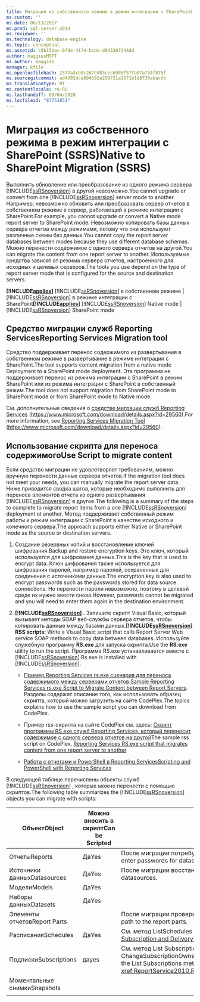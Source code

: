 ```yaml
---
title: Миграция из собственного режима в режим интеграции с SharePoint (SSRS) | Документы Майкрософт
ms.custom: ''
ms.date: 06/13/2017
ms.prod: sql-server-2014
ms.reviewer: ''
ms.technology: database-engine
ms.topic: conceptual
ms.assetid: c5b15bec-6fde-4174-bcde-d043307244dd
author: maggiesMSFT
ms.author: maggies
manager: kfile
ms.openlocfilehash: 2377a3cb8c267c083cec6985f57fa07a734f875f
ms.sourcegitcommit: ad4d92dce894592a259721a1571b1d8736abacdb
ms.translationtype: MT
ms.contentlocale: ru-RU
ms.lasthandoff: 08/04/2020
ms.locfileid: "87751851"
---
```

# <a name="native-to-sharepoint-migration-ssrs"></a><span data-ttu-id="569a8-102">Миграция из собственного режима в режим интеграции с SharePoint (SSRS)</span><span class="sxs-lookup"><span data-stu-id="569a8-102">Native to SharePoint Migration (SSRS)</span></span>
  <span data-ttu-id="569a8-103">Выполнить обновление или преобразование из одного режима сервера [!INCLUDE[ssRSnoversion](../../includes/ssrsnoversion-md.md)] в другой невозможно.</span><span class="sxs-lookup"><span data-stu-id="569a8-103">You cannot upgrade or convert from one [!INCLUDE[ssRSnoversion](../../includes/ssrsnoversion-md.md)] server mode to another.</span></span> <span data-ttu-id="569a8-104">Например, невозможно обновить или преобразовать сервер отчетов в собственном режиме в сервер, работающий в режиме интеграции с SharePoint.</span><span class="sxs-lookup"><span data-stu-id="569a8-104">For example, you cannot upgrade or convert a Native mode report server to SharePoint mode.</span></span> <span data-ttu-id="569a8-105">Невозможно копировать базы данных сервера отчетов между режимами, потому что они используют различные схемы баз данных.</span><span class="sxs-lookup"><span data-stu-id="569a8-105">You cannot copy the report server databases between modes because they use different database schemas.</span></span> <span data-ttu-id="569a8-106">Можно перенести содержимое с одного сервера отчетов на другой.</span><span class="sxs-lookup"><span data-stu-id="569a8-106">You can migrate the content from one report server to another.</span></span> <span data-ttu-id="569a8-107">Используемые средства зависят от режима сервера отчетов, настроенного для исходных и целевых серверов.</span><span class="sxs-lookup"><span data-stu-id="569a8-107">The tools you use depend on the type of report server mode that is configured for the source and destination servers.</span></span>  
  
 <span data-ttu-id="569a8-108">**[!INCLUDE[applies](../../includes/applies-md.md)]** [!INCLUDE[ssRSnoversion](../../includes/ssrsnoversion-md.md)] в собственном режиме | [!INCLUDE[ssRSnoversion](../../includes/ssrsnoversion-md.md)] в режиме интеграции с SharePoint</span><span class="sxs-lookup"><span data-stu-id="569a8-108">**[!INCLUDE[applies](../../includes/applies-md.md)]**  [!INCLUDE[ssRSnoversion](../../includes/ssrsnoversion-md.md)] Native mode | [!INCLUDE[ssRSnoversion](../../includes/ssrsnoversion-md.md)] SharePoint mode</span></span>  
  
##  <a name="reporting-services-migration-tool"></a><a name="bkmk_native_to_sharepoint"></a> <span data-ttu-id="569a8-109">Средство миграции служб Reporting Services</span><span class="sxs-lookup"><span data-stu-id="569a8-109">Reporting Services Migration tool</span></span>  
 <span data-ttu-id="569a8-110">Средство поддерживает перенос содержимого из развертывания в собственном режиме в развертывание в режиме интеграции с SharePoint.</span><span class="sxs-lookup"><span data-stu-id="569a8-110">The tool supports content migration from a native mode Deployment to a SharePoint mode deployment.</span></span> <span data-ttu-id="569a8-111">Эта программа не поддерживает перенос из режима интеграции с SharePoint в режим SharePoint или из режима интеграции с SharePoint в собственный режим.</span><span class="sxs-lookup"><span data-stu-id="569a8-111">The tool does not support migration from SharePoint mode to SharePoint mode or from SharePoint mode to Native mode.</span></span>  
  
 <span data-ttu-id="569a8-112">См. дополнительные сведения о [средстве миграции служб Reporting Services](https://www.microsoft.com/download/details.aspx?id=29560) (https://www.microsoft.com/download/details.aspx?id=29560).</span><span class="sxs-lookup"><span data-stu-id="569a8-112">For more information, see [Reporting Services Migration Tool](https://www.microsoft.com/download/details.aspx?id=29560) (https://www.microsoft.com/download/details.aspx?id=29560).</span></span>  
  
## <a name="use-script-to-migrate-content"></a><span data-ttu-id="569a8-113">Использование скрипта для переноса содержимого</span><span class="sxs-lookup"><span data-stu-id="569a8-113">Use Script to migrate content</span></span>  
 <span data-ttu-id="569a8-114">Если средство миграции не удовлетворяет требованиям, можно вручную перенести данные сервера отчетов.</span><span class="sxs-lookup"><span data-stu-id="569a8-114">If the migration tool does not meet your needs, you can manually migrate the report server data.</span></span> <span data-ttu-id="569a8-115">Ниже приводится сводка шагов, которые необходимо выполнить для переноса элементов отчета из одного развертывания [!INCLUDE[ssRSnoversion](../../includes/ssrsnoversion-md.md)] в другое.</span><span class="sxs-lookup"><span data-stu-id="569a8-115">The following is a summary of the steps to complete to migrate report items from a one [!INCLUDE[ssRSnoversion](../../includes/ssrsnoversion-md.md)] deployment ot another.</span></span> <span data-ttu-id="569a8-116">Метод поддерживает собственный режим работы и режим интеграции с SharePoint в качестве исходного и конечного сервера.</span><span class="sxs-lookup"><span data-stu-id="569a8-116">The approach supports either Native or SharePoint mode as the source or destination servers.</span></span>  
  
1.  <span data-ttu-id="569a8-117">Создание резервных копий и восстановление ключей шифрования.</span><span class="sxs-lookup"><span data-stu-id="569a8-117">Backup and restore encryption keys.</span></span> <span data-ttu-id="569a8-118">Это ключ, который используется для шифрования данных.</span><span class="sxs-lookup"><span data-stu-id="569a8-118">This is the key that is used to encrypt data.</span></span> <span data-ttu-id="569a8-119">Ключ шифрования также используется для шифрования паролей, например паролей, сохраненных для соединения с источниками данных.</span><span class="sxs-lookup"><span data-stu-id="569a8-119">The encryption key is also used to encrypt passwords such as the passwords stored for data source connections.</span></span> <span data-ttu-id="569a8-120">Но перенести пароли невозможно, поэтому в целевой среде их нужно ввести снова.</span><span class="sxs-lookup"><span data-stu-id="569a8-120">However, passwords cannot be migrated and you will need to enter them again in the destination environment.</span></span>  
  
2.  <span data-ttu-id="569a8-121">**[!INCLUDE[ssRSnoversion](../../includes/ssrsnoversion-md.md)] .** Запишите скрипт Visual Basic, который вызывает методы SOAP веб-службы сервера отчетов, чтобы копировать данные между базами данных.</span><span class="sxs-lookup"><span data-stu-id="569a8-121">**[!INCLUDE[ssRSnoversion](../../includes/ssrsnoversion-md.md)] RSS scripts:** Write a Visual Basic script that calls Report Server Web service SOAP methods to copy data between databases.</span></span> <span data-ttu-id="569a8-122">Используйте служебную программу **RS.exe** для запуска скрипта.</span><span class="sxs-lookup"><span data-stu-id="569a8-122">Use the **RS.exe** utility to run the script.</span></span> <span data-ttu-id="569a8-123">Программа RS.exe устанавливается вместе c [!INCLUDE[ssRSnoversion](../../includes/ssrsnoversion-md.md)].</span><span class="sxs-lookup"><span data-stu-id="569a8-123">Rs.exe is installed with [!INCLUDE[ssRSnoversion](../../includes/ssrsnoversion-md.md)].</span></span>  
  
    -   <span data-ttu-id="569a8-124">[Пример Reporting Services rs.exe сценария для переноса содержимого между серверами отчетов](../tools/sample-reporting-services-rs-exe-script-to-copy-content-between-report-servers.md).</span><span class="sxs-lookup"><span data-stu-id="569a8-124">[Sample Reporting Services rs.exe Script to Migrate Content between Report Servers](../tools/sample-reporting-services-rs-exe-script-to-copy-content-between-report-servers.md).</span></span> <span data-ttu-id="569a8-125">Разделы содержат описание того, как использовать образец скрипта, который можно загрузить на сайте CodePlex.</span><span class="sxs-lookup"><span data-stu-id="569a8-125">The topics explains how to use the sample script you can download from CodePlex.</span></span>  
  
    -   <span data-ttu-id="569a8-126">Пример rss-скрипта на сайте CodePlex см. здесь: [Скрипт программы RS.exe служб Reporting Services, который переносит содержимое с одного сервера отчетов на другой](https://azuresql.codeplex.com/releases/view/115207)</span><span class="sxs-lookup"><span data-stu-id="569a8-126">The sample rss script on CodePlex, [Reporting Services RS.exe script that migrates content from one report server to another](https://azuresql.codeplex.com/releases/view/115207)</span></span>  
  
    -   [<span data-ttu-id="569a8-127">Работа с отчетами и PowerShell в Reporting Services</span><span class="sxs-lookup"><span data-stu-id="569a8-127">Scripting and PowerShell with Reporting Services</span></span>](../tools/scripting-and-powershell-with-reporting-services.md)  
  
 <span data-ttu-id="569a8-128">В следующей таблице перечислены объекты служб [!INCLUDE[ssRSnoversion](../../includes/ssrsnoversion-md.md)] , которые можно перенести с помощью скриптов.</span><span class="sxs-lookup"><span data-stu-id="569a8-128">The following table summarizes the [!INCLUDE[ssRSnoversion](../../includes/ssrsnoversion-md.md)] objects you can migrate with scripts:</span></span>  
  
|<span data-ttu-id="569a8-129">Объект</span><span class="sxs-lookup"><span data-stu-id="569a8-129">Object</span></span>|<span data-ttu-id="569a8-130">Можно вносить в скрипт</span><span class="sxs-lookup"><span data-stu-id="569a8-130">Can be Scripted</span></span>|<span data-ttu-id="569a8-131">Комментарии</span><span class="sxs-lookup"><span data-stu-id="569a8-131">Comments</span></span>|  
|------------|---------------------|--------------|  
|<span data-ttu-id="569a8-132">Отчеты</span><span class="sxs-lookup"><span data-stu-id="569a8-132">Reports</span></span>|<span data-ttu-id="569a8-133">Да</span><span class="sxs-lookup"><span data-stu-id="569a8-133">Yes</span></span>|<span data-ttu-id="569a8-134">После миграции потребуется повторно ввести пароли для источников данных.</span><span class="sxs-lookup"><span data-stu-id="569a8-134">Following migration, to re-enter passwords for datasources.</span></span>|  
|<span data-ttu-id="569a8-135">Источники данных</span><span class="sxs-lookup"><span data-stu-id="569a8-135">Datasources</span></span>|<span data-ttu-id="569a8-136">Да</span><span class="sxs-lookup"><span data-stu-id="569a8-136">Yes</span></span>|<span data-ttu-id="569a8-137">После миграции восстановите ссылки отчетов на источники данных.</span><span class="sxs-lookup"><span data-stu-id="569a8-137">Following migration, Re-link reports to datasources.</span></span>|  
|<span data-ttu-id="569a8-138">Модели</span><span class="sxs-lookup"><span data-stu-id="569a8-138">Models</span></span>|<span data-ttu-id="569a8-139">Да</span><span class="sxs-lookup"><span data-stu-id="569a8-139">Yes</span></span>||  
|<span data-ttu-id="569a8-140">Наборы данных</span><span class="sxs-lookup"><span data-stu-id="569a8-140">Datasets</span></span>|<span data-ttu-id="569a8-141">Да</span><span class="sxs-lookup"><span data-stu-id="569a8-141">Yes</span></span>||  
|<span data-ttu-id="569a8-142">Элементы отчетов</span><span class="sxs-lookup"><span data-stu-id="569a8-142">Report Parts</span></span>||<span data-ttu-id="569a8-143">После миграции проверьте или обновите путь к элементам отчета.</span><span class="sxs-lookup"><span data-stu-id="569a8-143">Following migration, verify or update the path to the report parts.</span></span>|  
|<span data-ttu-id="569a8-144">Расписания</span><span class="sxs-lookup"><span data-stu-id="569a8-144">Schedules</span></span>|<span data-ttu-id="569a8-145">Да</span><span class="sxs-lookup"><span data-stu-id="569a8-145">Yes</span></span>|<span data-ttu-id="569a8-146">См. метод ListSchedules в разделе [Subscription and Delivery Methods](../report-server-web-service/methods/subscription-and-delivery-methods.md).</span><span class="sxs-lookup"><span data-stu-id="569a8-146">See the ListSchedules method [Subscription and Delivery Methods](../report-server-web-service/methods/subscription-and-delivery-methods.md)</span></span>|  
|<span data-ttu-id="569a8-147">Подписки</span><span class="sxs-lookup"><span data-stu-id="569a8-147">Subscriptions</span></span>|<span data-ttu-id="569a8-148">да</span><span class="sxs-lookup"><span data-stu-id="569a8-148">yes</span></span>|<span data-ttu-id="569a8-149">См. метод List Subscriptions [Subscription, методы доставки](../report-server-web-service/methods/subscription-and-delivery-methods.md) и метод ChangeSubscriptionOwner.<xref:ReportService2010.ReportingService2010.ChangeSubscriptionOwner%2A></span><span class="sxs-lookup"><span data-stu-id="569a8-149">See the List Subscriptions method [Subscription and Delivery Methods](../report-server-web-service/methods/subscription-and-delivery-methods.md) and the ChangeSubscriptionOwner method <xref:ReportService2010.ReportingService2010.ChangeSubscriptionOwner%2A></span></span>|  
|<span data-ttu-id="569a8-150">Моментальные снимки</span><span class="sxs-lookup"><span data-stu-id="569a8-150">Snapshots</span></span>|||  
||||  
  
